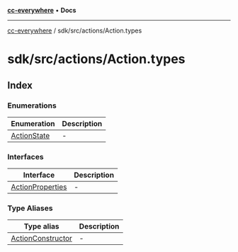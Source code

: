 [**cc-everywhere**](../../../../index.md) • **Docs**

***

[cc-everywhere](../../../../index.md) / sdk/src/actions/Action.types

# sdk/src/actions/Action.types

## Index

### Enumerations

| Enumeration | Description |
| ------ | ------ |
| [ActionState](enumerations/ActionState.md) | - |

### Interfaces

| Interface | Description |
| ------ | ------ |
| [ActionProperties](interfaces/ActionProperties.md) | - |

### Type Aliases

| Type alias | Description |
| ------ | ------ |
| [ActionConstructor](type-aliases/ActionConstructor.md) | - |
